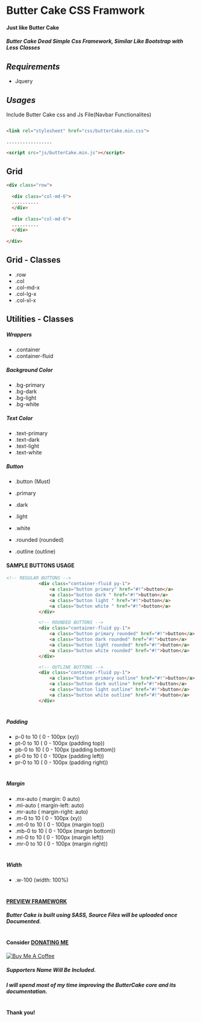 Butter Cake CSS Framwork
========================

#### Just like Butter Cake

##### _Butter Cake Dead Simple Css Framework, Similar Like Bootstrap with Less Classes_


## _Requirements_
  - Jquery



## _Usages_


Include Butter Cake css and Js File(Navbar Functionalites)
```html

<link rel="stylesheet" href="css/butterCake.min.css">

.................

<script src="js/butterCake.min.js"></script>
```


## Grid
```html
<div class="row"> 
  
  <div class="col-md-6">
  ..........
  </div>
  
  <div class="col-md-6">
  ..........
  </div>
  
</div>

```

## Grid - Classes
- .row
- .col
- .col-md-x
- .col-lg-x
- .col-xl-x

## Utilities - Classes

##### Wrappers
- .container
- .container-fluid

##### Background Color
- .bg-primary
- .bg-dark
- .bg-light
- .bg-white


##### Text Color
- .text-primary
- .text-dark
- .text-light
- .text-white


##### Button
- .button (Must)
- .primary
- .dark
- .light
- .white

- .rounded (rounded)
- .outline (outline)

#### SAMPLE BUTTONS USAGE
```html
<!-- REGULAR BUTTONS -->
            <div class="container-fluid py-1">
                <a class="button primary" href="#!">button</a>
                <a class="button dark " href="#!">button</a>
                <a class="button light " href="#!">button</a>
                <a class="button white " href="#!">button</a>
            </div>

            <!-- ROUNDED BUTTONS -->
            <div class="container-fluid py-1">
                <a class="button primary rounded" href="#!">button</a>
                <a class="button dark rounded" href="#!">button</a>
                <a class="button light rounded" href="#!">button</a>
                <a class="button white rounded" href="#!">button</a>
            </div>

            <!-- OUTLINE BUTTONS -->
            <div class="container-fluid py-1">
                <a class="button primary outline" href="#!">button</a>
                <a class="button dark outline" href="#!">button</a>
                <a class="button light outline" href="#!">button</a>
                <a class="button white outline" href="#!">button</a>
            </div>
```


#
##### Padding
- p-0 to 10    ( 0 - 100px (xy))
- pt-0 to 10   ( 0 - 100px (padding top))
- pb-0 to 10   ( 0 - 100px (padding bottom))
- pl-0 to 10   ( 0 - 100px (padding left))
- pr-0 to 10   ( 0 - 100px (padding right))

#
##### Margin
- .mx-auto     ( margin: 0 auto)
- .ml-auto     ( margin-left: auto)
- .mr-auto     ( margin-right: auto)
- .m-0 to 10   ( 0 - 100px (xy))
- .mt-0 to 10  ( 0 - 100px (margin top))
- .mb-0 to 10  ( 0 - 100px (margin bottom))
- .ml-0 to 10  ( 0 - 100px (margin left))
- .mr-0 to 10  ( 0 - 100px (margin right))

#
##### Width
- .w-100 (width: 100%)


#
####  [PREVIEW FRAMEWORK](http://bit.ly/butterCakePreview)
##### Butter Cake is built using SASS, Source Files will be uploaded once Documented.

#
#### Consider  [DONATING ME](http://bit.ly/butterCake)
[![Buy Me A Coffee](https://www.buymeacoffee.com/assets/img/custom_images/orange_img.png)](https://www.buymeacoffee.com/himasrafeek)
##### Supporters Name Will Be Included.

##### I will spend most of my time improving the ButterCake core and its documentation.

#
**Thank you!**
